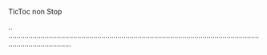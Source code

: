 TicToc non Stop

..
...........................................................................................................................................................